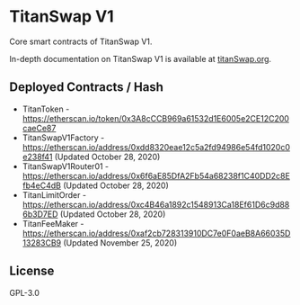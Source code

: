 # TitanSwap V1

Core smart contracts of TitanSwap V1.

In-depth documentation on TitanSwap V1 is available at [titanSwap.org](https://titanSwap.org).

## Deployed Contracts / Hash

- TitanToken - https://etherscan.io/token/0x3A8cCCB969a61532d1E6005e2CE12C200caeCe87
- TitanSwapV1Factory - https://etherscan.io/address/0xdd8320eae12c5a2fd94986e54fd1020c0e238f41  (Updated October 28, 2020)
- TitanSwapV1Router01 - https://etherscan.io/address/0x6f6aE85DfA2Fb54a68238f1C40DD2c8Efb4eC4dB (Updated October 28, 2020)
- TitanLimitOrder - https://etherscan.io/address/0xc4B46a1892c1548913Ca18Ef61D6c9d886b3D7ED (Updated October 28, 2020)
- TitanFeeMaker - https://etherscan.io/address/0xaf2cb728313910DC7e0F0aeB8A66035D13283CB9 (Updated November 25, 2020)


## License

GPL-3.0

